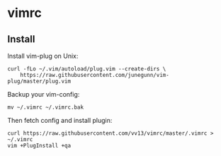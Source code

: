 # vimrc
## Install
Install vim-plug on Unix:
```
curl -fLo ~/.vim/autoload/plug.vim --create-dirs \
    https://raw.githubusercontent.com/junegunn/vim-plug/master/plug.vim
```

Backup your vim-config:
```
mv ~/.vimrc ~/.vimrc.bak
```

Then fetch config and install plugin:
```
curl https://raw.githubusercontent.com/vv13/vimrc/master/.vimrc > ~/.vimrc
vim +PlugInstall +qa
```
